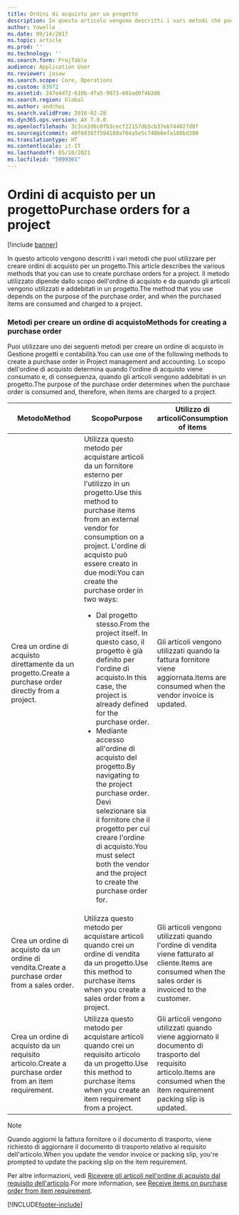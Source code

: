 ```yaml
---
title: Ordini di acquisto per un progetto
description: In questo articolo vengono descritti i vari metodi che puoi utilizzare per creare ordini di acquisto per un progetto. Il metodo utilizzato dipende dallo scopo dell'ordine di acquisto e da quando gli articoli vengono utilizzati e addebitati in un progetto.
author: Yowelle
ms.date: 09/14/2017
ms.topic: article
ms.prod: ''
ms.technology: ''
ms.search.form: ProjTable
audience: Application User
ms.reviewer: josaw
ms.search.scope: Core, Operations
ms.custom: 83972
ms.assetid: 247e4d72-610b-4fa5-9873-601ed0f4b2d6
ms.search.region: Global
ms.author: andchoi
ms.search.validFrom: 2016-02-28
ms.dyn365.ops.version: AX 7.0.0
ms.openlocfilehash: 3c3ce2d0c0fb3cecf22157db5cb37eb744027d0f
ms.sourcegitcommit: 40f68387f594180af64a5e5c748b6efa188bd300
ms.translationtype: HT
ms.contentlocale: it-IT
ms.lasthandoff: 05/10/2021
ms.locfileid: "5999361"
---
```

# <a name="purchase-orders-for-a-project"></a><span data-ttu-id="a9611-104">Ordini di acquisto per un progetto</span><span class="sxs-lookup"><span data-stu-id="a9611-104">Purchase orders for a project</span></span>

[!include [banner](../includes/banner.md)]

<span data-ttu-id="a9611-105">In questo articolo vengono descritti i vari metodi che puoi utilizzare per creare ordini di acquisto per un progetto.</span><span class="sxs-lookup"><span data-stu-id="a9611-105">This article describes the various methods that you can use to create purchase orders for a project.</span></span> <span data-ttu-id="a9611-106">Il metodo utilizzato dipende dallo scopo dell'ordine di acquisto e da quando gli articoli vengono utilizzati e addebitati in un progetto.</span><span class="sxs-lookup"><span data-stu-id="a9611-106">The method that you use depends on the purpose of the purchase order, and when the purchased items are consumed and charged to a project.</span></span>

### <a name="methods-for-creating-a-purchase-order"></a><span data-ttu-id="a9611-107">Metodi per creare un ordine di acquisto</span><span class="sxs-lookup"><span data-stu-id="a9611-107">Methods for creating a purchase order</span></span>

<span data-ttu-id="a9611-108">Puoi utilizzare uno dei seguenti metodi per creare un ordine di acquisto in Gestione progetti e contabilità.</span><span class="sxs-lookup"><span data-stu-id="a9611-108">You can use one of the following methods to create a purchase order in Project management and accounting.</span></span> <span data-ttu-id="a9611-109">Lo scopo dell'ordine di acquisto determina quando l'ordine di acquisto viene consumato e, di conseguenza, quando gli articoli vengono addebitati in un progetto.</span><span class="sxs-lookup"><span data-stu-id="a9611-109">The purpose of the purchase order determines when the purchase order is consumed and, therefore, when items are charged to a project.</span></span>

<table>
<colgroup>
<col width="33%" />
<col width="33%" />
<col width="33%" />
</colgroup>
<thead>
<tr class="header">
<th><span data-ttu-id="a9611-110">Metodo</span><span class="sxs-lookup"><span data-stu-id="a9611-110">Method</span></span></th>
<th><span data-ttu-id="a9611-111">Scopo</span><span class="sxs-lookup"><span data-stu-id="a9611-111">Purpose</span></span></th>
<th><span data-ttu-id="a9611-112">Utilizzo di articoli</span><span class="sxs-lookup"><span data-stu-id="a9611-112">Consumption of items</span></span></th>
</tr>
</thead>
<tbody>
<tr class="odd">
<td><span data-ttu-id="a9611-113">Crea un ordine di acquisto direttamente da un progetto.</span><span class="sxs-lookup"><span data-stu-id="a9611-113">Create a purchase order directly from a project.</span></span></td>
<td><span data-ttu-id="a9611-114">Utilizza questo metodo per acquistare articoli da un fornitore esterno per l'utilizzo in un progetto.</span><span class="sxs-lookup"><span data-stu-id="a9611-114">Use this method to purchase items from an external vendor for consumption on a project.</span></span> <span data-ttu-id="a9611-115">L'ordine di acquisto può essere creato in due modi:</span><span class="sxs-lookup"><span data-stu-id="a9611-115">You can create the purchase order in two ways:</span></span>
<ul>
<li><span data-ttu-id="a9611-116">Dal progetto stesso.</span><span class="sxs-lookup"><span data-stu-id="a9611-116">From the project itself.</span></span> <span data-ttu-id="a9611-117">In questo caso, il progetto è già definito per l'ordine di acquisto.</span><span class="sxs-lookup"><span data-stu-id="a9611-117">In this case, the project is already defined for the purchase order.</span></span></li>
<li><span data-ttu-id="a9611-118">Mediante accesso all'ordine di acquisto del progetto.</span><span class="sxs-lookup"><span data-stu-id="a9611-118">By navigating to the project purchase order.</span></span> <span data-ttu-id="a9611-119">Devi selezionare sia il fornitore che il progetto per cui creare l'ordine di acquisto.</span><span class="sxs-lookup"><span data-stu-id="a9611-119">You must select both the vendor and the project to create the purchase order for.</span></span></li>
</ul></td>
<td><span data-ttu-id="a9611-120">Gli articoli vengono utilizzati quando la fattura fornitore viene aggiornata.</span><span class="sxs-lookup"><span data-stu-id="a9611-120">Items are consumed when the vendor invoice is updated.</span></span></td>
</tr>
<tr class="even">
<td><span data-ttu-id="a9611-121">Crea un ordine di acquisto da un ordine di vendita.</span><span class="sxs-lookup"><span data-stu-id="a9611-121">Create a purchase order from a sales order.</span></span></td>
<td><span data-ttu-id="a9611-122">Utilizza questo metodo per acquistare articoli quando crei un ordine di vendita da un progetto.</span><span class="sxs-lookup"><span data-stu-id="a9611-122">Use this method to purchase items when you create a sales order from a project.</span></span></td>
<td><span data-ttu-id="a9611-123">Gli articoli vengono utilizzati quando l'ordine di vendita viene fatturato al cliente.</span><span class="sxs-lookup"><span data-stu-id="a9611-123">Items are consumed when the sales order is invoiced to the customer.</span></span></td>
</tr>
<tr class="odd">
<td><span data-ttu-id="a9611-124">Crea un ordine di acquisto da un requisito articolo.</span><span class="sxs-lookup"><span data-stu-id="a9611-124">Create a purchase order from an item requirement.</span></span></td>
<td><span data-ttu-id="a9611-125">Utilizza questo metodo per acquistare articoli quando crei un requisito articolo da un progetto.</span><span class="sxs-lookup"><span data-stu-id="a9611-125">Use this method to purchase items when you create an item requirement from a project.</span></span></td>
<td><span data-ttu-id="a9611-126">Gli articoli vengono utilizzati quando viene aggiornato il documento di trasporto del requisito articolo.</span><span class="sxs-lookup"><span data-stu-id="a9611-126">Items are consumed when the item requirement packing slip is updated.</span></span></td>
</tr>
</tbody>
</table>

> [!NOTE] 
> <span data-ttu-id="a9611-127">Quando aggiorni la fattura fornitore o il documento di trasporto, viene richiesto di aggiornare il documento di trasporto relativo al requisito dell'articolo.</span><span class="sxs-lookup"><span data-stu-id="a9611-127">When you update the vendor invoice or packing slip, you're prompted to update the packing slip on the item requirement.</span></span>

<span data-ttu-id="a9611-128">Per altre informazioni, vedi [Ricevere gli articoli nell'ordine di acquisto dal requisito dell'articolo](tasks/receive-items-purchase-order-item-requirement.md).</span><span class="sxs-lookup"><span data-stu-id="a9611-128">For more information, see [Receive items on purchase order from item requirement](tasks/receive-items-purchase-order-item-requirement.md).</span></span>



[!INCLUDE[footer-include](../includes/footer-banner.md)]